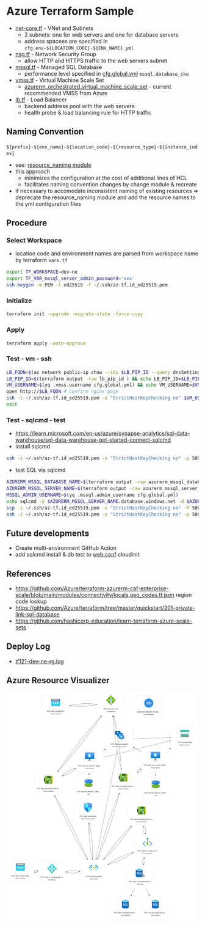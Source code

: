 # Azure Terraform Sample

- [net-core.tf](net-core.tf) - VNet and Subnets
  - 2 subnets: one for web servers and one for database servers
  - address spacees are specified in `cfg.env-${LOCATION_CODE}-${ENV_NAME}.yml`
- [nsg.tf](nsg.tf) - Network Security Group
  - allow HTTP and HTTPS traffic to the web servers subnet
- [mssql.tf](mssql.tf) - Managed SQL Database
  - performance level specified in [cfg.global.yml](cfg.global.yml) `mssql.database_sku`
- [vmss.tf](vmss.tf) - Virtual Machine Scale Set
  - [azurerm_orchestrated_virtual_machine_scale_set](https://registry.terraform.io/providers/hashicorp/azurerm/latest/docs/resources/orchestrated_virtual_machine_scale_set) - current recommended VMSS from Azure
- [lb.tf](lb.tf) - Load Balancer
  - backend address pool with the web servers
  - health probe & load balancing rule for HTTP traffic

## Naming Convention

`${prefix}-${env_name}-${location_code}-${resource_type}-${instance_index}`

- see: [resource_naming module](modules/resource_naming/README.md)
- this approach
  - minimizes the configuration at the cost of additional lines of HCL
  - facilitates naming convention changes by change module & recreate
- if necessary to accomodate inconsistent naming of existing resources => deprecate the resource_naming module and add the resource names to the yml configuration files

## Procedure

### Select Workspace

- location code and environment names are parsed from workspace name by terraform `vars.tf`

```bash
export TF_WORKSPACE=dev-ne
export TF_VAR_mssql_server_admin_password='xxx'
ssh-keygen -m PEM -t ed25519 -f ~/.ssh/az-tf.id_ed25519.pem
```

### Initialize

```bash
terraform init -upgrade -migrate-state -force-copy
```

### Apply

```bash
terraform apply -auto-approve
```

### Test - vm - ssh

```bash
LB_FQDN=$(az network public-ip show --ids $LB_PIP_ID --query dnsSettings.fqdn -o tsv) && echo LB_FQDN=$LB_FQDN
LB_PIP_ID=$(terraform output -raw lb_pip_id ) && echo LB_PIP_ID=$LB_PIP_ID
VM_USERNAME=$(yq .vmss.username cfg.global.yml) && echo VM_USERNAME=$VM_USERNAME
open http://$LB_FQDN # confirm nginx page
ssh -i ~/.ssh/az-tf.id_ed25519.pem -o "StrictHostKeyChecking no" $VM_USERNAME@$LB_FQDN -p 50000
exit
```

### Test - sqlcmd - test

- https://learn.microsoft.com/en-us/azure/synapse-analytics/sql-data-warehouse/sql-data-warehouse-get-started-connect-sqlcmd
- install sqlcmd

```bash
ssh -i ~/.ssh/az-tf.id_ed25519.pem -o "StrictHostKeyChecking no" -p 50000 $VM_USERNAME@$LB_FQDN 'curl https://packages.microsoft.com/keys/microsoft.asc | sudo tee /etc/apt/trusted.gpg.d/microsoft.asc && sudo add-apt-repository "$(wget -qO- https://packages.microsoft.com/config/ubuntu/20.04/prod.list)" --yes && sudo apt-get update && sudo apt-get install sqlcmd'
```

- test SQL via sqlcmd

```bash
AZURERM_MSSQL_DATABASE_NAME=$(terraform output -raw azurerm_mssql_database_id | awk -F/ '{print $NF}')
AZURERM_MSSQL_SERVER_NAME=$(terraform output -raw azurerm_mssql_server_id | awk -F/ '{print $NF}')
MSSQL_ADMIN_USERNAME=$(yq .mssql.admin_username cfg.global.yml)
echo sqlcmd -S $AZURERM_MSSQL_SERVER_NAME.database.windows.net -d $AZURERM_MSSQL_DATABASE_NAME -U $MSSQL_ADMIN_USERNAME -P \'$TF_VAR_mssql_server_admin_password\' -I -Q \""SELECT name FROM sys.tables;"\" | tee private-sql.sh
scp -i ~/.ssh/az-tf.id_ed25519.pem -o "StrictHostKeyChecking no" -P 50000 private-sql.sh $VM_USERNAME@$LB_FQDN:
ssh -i ~/.ssh/az-tf.id_ed25519.pem -o "StrictHostKeyChecking no" -p 50000 $VM_USERNAME@$LB_FQDN sh private-sql.sh
```

## Future developments

- Create multi-environment GitHub Action
- add sqlcmd install & db test to [web.conf](web.conf) cloudinit

## References

- https://github.com/Azure/terraform-azurerm-caf-enterprise-scale/blob/main/modules/connectivity/locals.geo_codes.tf.json region code lookup
- https://github.com/Azure/terraform/tree/master/quickstart/201-private-link-sql-database
- https://github.com/hashicorp-education/learn-terraform-azure-scale-sets

## Deploy Log

- [tf121-dev-ne-rg.log](./tf121-dev-ne-rg.log)

## Azure Resource Visualizer

![tf121-dev-ne-rg.png](./img/tf121-dev-ne-rg.png)
